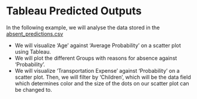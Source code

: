 # Tableau Predicted Outputs
In the following example, we will analyse the data stored in the [absent_predictions.csv](https://github.com/tom2kota/tableau-predicted-outputs/blob/main/absent_predictions.csv)

- We will visualize ‘Age’ against ‘Average Probability’ on a scatter plot using Tableau.
- We will plot the different Groups with reasons for absence against ‘Probability’.
- We will visualize ‘Transportation Expense’ against ‘Probability’ on a scatter plot. Then, we will filter by ‘Children’, which will be the data field which determines color and the size of the dots on our scatter plot can be changed to.
